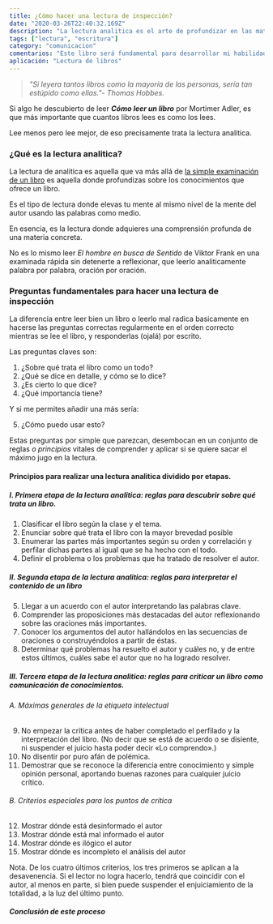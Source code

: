 ```yaml
---
title: ¿Cómo hacer una lectura de inspección?
date: "2020-03-26T22:40:32.169Z"
description: "La lectura analitica es el arte de profundizar en las materias de un libro hasta comprenderlo en su totalidad."
tags: ["lectura", "escritura"]
category: "comunicacion"
comentarios: "Este libro será fundamental para desarrollar mi habilidad de leer mejor, hablar mejor, escribir mejor y escuchar mejor a nivel lógico."
aplicación: "Lectura de libros"
---
```


> _"Si leyera tantos libros como la mayoría de las personas, sería tan estúpido como ellas."- Thomas Hobbes._

Si algo he descubierto de leer ***Cómo leer un libro*** por Mortimer Adler, es que más importante que cuantos libros lees es como los lees.

Lee menos pero lee mejor, de eso precisamente trata la lectura analitica.

### ¿Qué es la lectura analitica?

La lectura de analitica es aquella que va más allá de [la simple examinación de un libro](/como-hacer-una-lectura-de-inspeccion/) es aquella donde profundizas sobre los conocimientos que ofrece un libro.

Es el tipo de lectura donde elevas tu mente al mismo nivel de la mente del autor usando las palabras como medio.

En esencia, es la lectura donde adquieres una comprensión profunda de una materia concreta.

No es lo mismo leer _El hombre en busca de Sentido_ de Viktor Frank en una examinada rápida sin detenerte a reflexionar, que leerlo analiticamente palabra por palabra, oración por oración.


### Preguntas fundamentales para hacer una lectura de inspección

La diferencia entre leer bien un libro o leerlo mal radica basicamente en hacerse las preguntas correctas regularmente en el orden correcto mientras se lee el libro, y responderlas (ojalá) por escrito.

Las preguntas claves son:

1. ¿Sobre qué trata el libro como un todo?
2. ¿Qué se dice en detalle, y cómo se lo dice?
3. ¿Es cierto lo que dice?
4. ¿Qué importancia tiene?
 
Y si me permites añadir una más sería:

5. ¿Cómo puedo usar esto?

Estas preguntas por simple que parezcan, desembocan en un conjunto de reglas _o principios_ vitales de comprender y aplicar si se quiere sacar el máximo jugo en la lectura.

#### Principios para realizar una lectura analitica dividido por etapas.

##### I. Primera etapa de la lectura analitica: reglas para descubrir sobre qué trata un libro.

1. Clasificar el libro según la clase y el tema.
2. Enunciar sobre qué trata el libro con la mayor brevedad posible
3. Enumerar las partes más importantes según su orden y correlación y perfilar dichas partes al igual que se ha hecho con el todo.
4. Definir el problema o los problemas que ha tratado de resolver el autor.


##### II. Segunda etapa de la lectura analitica: reglas para interpretar el contenido de un libro

5. Llegar a un acuerdo con el autor interpretando las palabras clave.
6. Comprender las proposiciones más destacadas del autor reflexionando sobre las oraciones más importantes.
7. Conocer los argumentos del autor hallándolos en las secuencias
de oraciones o construyéndolos a partir de éstas.
8. Determinar qué problemas ha resuelto el autor y cuáles no, y de
entre estos últimos, cuáles sabe el autor que no ha logrado resolver.

##### III. Tercera etapa de la lectura analitica: reglas para criticar un libro como comunicación de conocimientos.

###### A. Máximas generales de la etiqueta intelectual

9. No empezar la crítica antes de haber completado el perfilado y
la interpretación del libro. (No decir que se está de acuerdo o se
disiente, ni suspender el juicio hasta poder decir «Lo comprendo».)
10. No disentir por puro afán de polémica.
11. Demostrar que se reconoce la diferencia entre conocimiento y
simple opinión personal, aportando buenas razones para cualquier juicio crítico.


###### B. Criterios especiales para los puntos de critica

12. Mostrar dónde está desinformado el autor
13. Mostrar dónde está mal informado el autor
14. Mostrar dónde es ilógico el autor
15. Mostrar dónde es incompleto el análisis del autor

Nota. De los cuatro últimos criterios, los tres primeros se aplican a la desavenencia. Si el lector no logra hacerlo, tendrá que coincidir con el autor, al menos en parte, si bien puede suspender el
enjuiciamiento de la totalidad, a la luz del último punto.



##### Conclusión de este proceso

